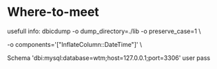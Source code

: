 Where-to-meet
=============

usefull info:
dbicdump -o dump_directory=./lib -o preserve_case=1 \

-o components='["InflateColumn::DateTime"]' \

Schema 'dbi:mysql:database=wtm;host=127.0.0.1;port=3306' user pass
